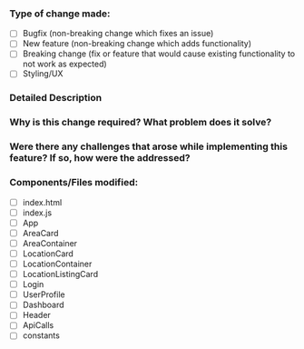 ### Type of change made:
- [ ] Bugfix (non-breaking change which fixes an issue)
- [ ] New feature (non-breaking change which adds functionality)
- [ ] Breaking change (fix or feature that would cause existing functionality to not work as expected)
- [ ] Styling/UX

### Detailed Description

### Why is this change required? What problem does it solve?

### Were there any challenges that arose while implementing this feature? If so, how were the addressed?

### Components/Files modified:
- [ ] index.html
- [ ] index.js
- [ ] App
- [ ] AreaCard
- [ ] AreaContainer
- [ ] LocationCard
- [ ] LocationContainer
- [ ] LocationListingCard
- [ ] Login
- [ ] UserProfile
- [ ] Dashboard
- [ ] Header
- [ ] ApiCalls
- [ ] constants
